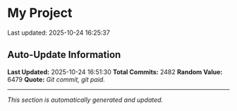 # My Project


Last updated: 2025-10-24 16:25:37

























































































































































































































































































































































































































































































































































































































































































































































































































































































































































































































































































































































































































































































































































































































































































































































































































































































































































































































































































































































































































































































































































































































































































































































































































































































































































































































































































































































































































































































































































































## Auto-Update Information

**Last Updated:** 2025-10-24 16:51:30
**Total Commits:** 2482
**Random Value:** 6479
**Quote:** _Git commit, git paid._

---
_This section is automatically generated and updated._